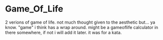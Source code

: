 # Game_Of_Life
2 verions of game of life. not much thought given to the aesthetic but... ya know.  "game" i  think has a wrap around. might be a gameoflife calculator in there somewhere, if not i will add it later. it was for a kata.